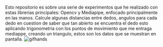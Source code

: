 Esto repositorio es sobre una serie de experimentos que he realizado con estas librerias principales: Opencv y Mediapipe, enfocado principalmente en las manos.
Calcule algunas distancias entre dedos, angulos para cada dedo en cuestion de saber que tan abierto se encuentra el dedo esto aplicando trigonometria con los puntos de movimiento que me entraga mediappe, creando un triangulo, estos son los datos que se muestran en pantalla.
![gifhands](https://github.com/user-attachments/assets/026bd074-a1bf-4fde-8dbe-4a710bbcecd9)
